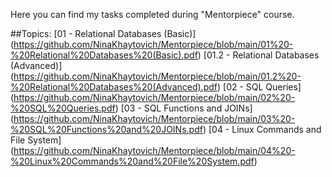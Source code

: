 Here you can find my tasks completed during "Mentorpiece" course. 

##Topics:
[01 - Relational Databases (Basic)] (https://github.com/NinaKhaytovich/Mentorpiece/blob/main/01%20-%20Relational%20Databases%20(Basic).pdf)
[01.2 - Relational Databases (Advanced)] (https://github.com/NinaKhaytovich/Mentorpiece/blob/main/01.2%20-%20Relational%20Databases%20(Advanced).pdf)
[02 - SQL Queries] (https://github.com/NinaKhaytovich/Mentorpiece/blob/main/02%20-%20SQL%20Queries.pdf)
[03 - SQL Functions and JOINs] (https://github.com/NinaKhaytovich/Mentorpiece/blob/main/03%20-%20SQL%20Functions%20and%20JOINs.pdf)
[04 - Linux Commands and File System] (https://github.com/NinaKhaytovich/Mentorpiece/blob/main/04%20-%20Linux%20Commands%20and%20File%20System.pdf)

